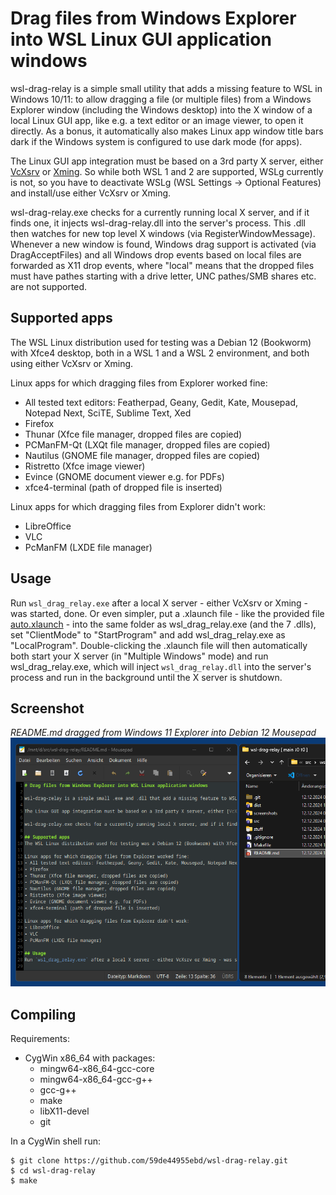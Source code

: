 # Drag files from Windows Explorer into WSL Linux GUI application windows

wsl-drag-relay is a simple small utility that adds a missing feature to WSL in Windows 10/11: to allow dragging a file (or multiple files) from a Windows Explorer window (including the Windows desktop) into the X window of a local Linux GUI app, like e.g. a text editor or an image viewer, to open it directly. As a bonus, it automatically also makes Linux app window title bars dark if the Windows system is configured to use dark mode (for apps).

The Linux GUI app integration must be based on a 3rd party X server, either [VcXsrv](https://sourceforge.net/projects/vcxsrv/) or [Xming](http://www.straightrunning.com/XmingNotes/). So while both WSL 1 and 2 are supported, WSLg currently is not, so you have to deactivate WSLg (WSL Settings -> Optional Features) and install/use either VcXsrv or Xming.

wsl-drag-relay.exe checks for a currently running local X server, and if it finds one, it injects wsl-drag-relay.dll into the server's process. This .dll then watches for new top level X windows (via RegisterWindowMessage). Whenever a new window is found, Windows drag support is activated (via DragAcceptFiles) and all Windows drop events based on local files are forwarded as X11 drop events, where "local" means that the dropped files must have pathes starting with a drive letter, UNC pathes/SMB shares etc. are not supported.

## Supported apps
The WSL Linux distribution used for testing was a Debian 12 (Bookworm) with Xfce4 desktop, both in a WSL 1 and a WSL 2 environment, and both using either VcXsrv or Xming.

Linux apps for which dragging files from Explorer worked fine:
- All tested text editors: Featherpad, Geany, Gedit, Kate, Mousepad, Notepad Next, SciTE, Sublime Text, Xed
- Firefox
- Thunar (Xfce file manager, dropped files are copied)
- PCManFM-Qt (LXQt file manager, dropped files are copied)
- Nautilus (GNOME file manager, dropped files are copied)
- Ristretto (Xfce image viewer)
- Evince (GNOME document viewer e.g. for PDFs)
- xfce4-terminal (path of dropped file is inserted)

Linux apps for which dragging files from Explorer didn't work:
- LibreOffice
- VLC
- PcManFM (LXDE file manager)

## Usage
Run `wsl_drag_relay.exe` after a local X server - either VcXsrv or Xming - was started, done. Or even simpler, put a .xlaunch file - like the provided file [auto.xlaunch](dist/auto.xlaunch) - into the same folder as wsl_drag_relay.exe (and the 7 .dlls), set "ClientMode" to "StartProgram" and add wsl_drag_relay.exe as "LocalProgram". Double-clicking the .xlaunch file will then automatically both start your X server (in "Multiple Windows" mode) and run wsl_drag_relay.exe, which will inject `wsl_drag_relay.dll` into the server's process and run in the background until the X server is shutdown.

## Screenshot

*README.md dragged from Windows 11 Explorer into Debian 12 Mousepad*  
![EREADME.md dragged from Windows 11 Explorer into Debian 12 Mousepad](screenshots/mousepad.png)

## Compiling
Requirements:
- CygWin x86_64 with packages:
    - mingw64-x86_64-gcc-core
    - mingw64-x86_64-gcc-g++
    - gcc-g++
    - make
    - libX11-devel
    - git

In a CygWin shell run:
```
$ git clone https://github.com/59de44955ebd/wsl-drag-relay.git
$ cd wsl-drag-relay
$ make
```